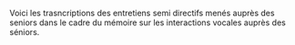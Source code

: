 Voici les trasncriptions des entretiens semi directifs menés auprès des seniors dans le cadre du mémoire sur les interactions vocales auprès des séniors. 
